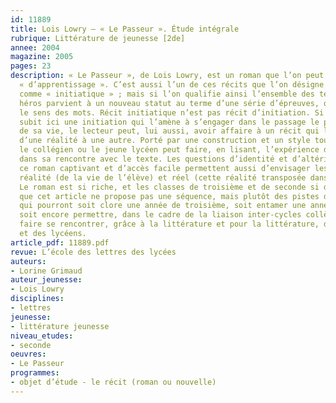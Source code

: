```yaml
---
id: 11889
title: Lois Lowry – « Le Passeur ». Étude intégrale
rubrique: Littérature de jeunesse [2de]
annee: 2004
magazine: 2005
pages: 23
description: « Le Passeur », de Lois Lowry, est un roman que l’on peut qualifier
  « d’apprentissage ». C’est aussi l’un de ces récits que l’on désigne volontiers
  comme « initiatique » ; mais si l’on qualifie ainsi l’ensemble des textes où le
  héros parvient à un nouveau statut au terme d’une série d’épreuves, on en oublie
  le sens des mots. Récit initiatique n’est pas récit d’initiation. Si le personnage
  subit ici une initiation qui l’amène à s’engager dans le passage le plus important
  de sa vie, le lecteur peut, lui aussi, avoir affaire à un récit qui le fait transiter
  d’une réalité à une autre. Porté par une construction et un style tout particuliers,
  le collégien ou le jeune lycéen peut faire, en lisant, l’expérience d’une initiation
  dans sa rencontre avec le texte. Les questions d’identité et d’altérité en jeu dans
  ce roman captivant et d’accès facile permettent aussi d’envisager les liens qu’entretiennent
  réalité (de la vie de l’élève) et réel (cette réalité transposée dans la littérature).
  Le roman est si riche, et les classes de troisième et de seconde si différentes,
  que cet article ne propose pas une séquence, mais plutôt des pistes d’étude de l’œuvre
  qui pourront soit clore une année de troisième, soit entamer une année de seconde,
  soit encore permettre, dans le cadre de la liaison inter-cycles collège-lycée, de
  faire se rencontrer, grâce à la littérature et pour la littérature, des collégiens
  et des lycéens.
article_pdf: 11889.pdf
revue: L’école des lettres des lycées
auteurs:
- Lorine Grimaud
auteur_jeunesse:
- Lois Lowry
disciplines:
- lettres
jeunesse:
- littérature jeunesse
niveau_etudes:
- seconde
oeuvres:
- Le Passeur
programmes:
- objet d’étude - le récit (roman ou nouvelle)
---
```


